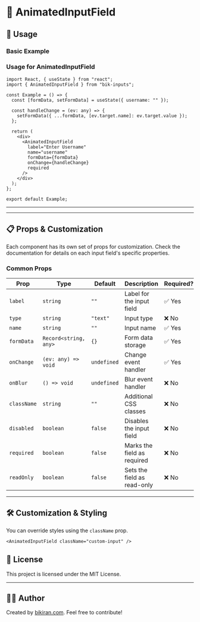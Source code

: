 # 📝 AnimatedInputField

## 🚀 Usage

### **Basic Example**

### **Usage for AnimatedInputField**

```tsx
import React, { useState } from "react";
import { AnimatedInputField } from "bik-inputs";

const Example = () => {
  const [formData, setFormData] = useState({ username: "" });

  const handleChange = (ev: any) => {
    setFormData({ ...formData, [ev.target.name]: ev.target.value });
  };

  return (
    <div>
      <AnimatedInputField
        label="Enter Username"
        name="username"
        formData={formData}
        onChange={handleChange}
        required
      />
    </div>
  );
};

export default Example;
```

---

---

## 📋 **Props & Customization**

Each component has its own set of props for customization. Check the documentation for details on each input field's specific properties.

### **Common Props**

| Prop        | Type                  | Default     | Description                 | Required? |
| ----------- | --------------------- | ----------- | --------------------------- | --------- |
| `label`     | `string`              | `""`        | Label for the input field   | ✅ Yes    |
| `type`      | `string`              | `"text"`    | Input type                  | ❌ No     |
| `name`      | `string`              | `""`        | Input name                  | ✅ Yes    |
| `formData`  | `Record<string, any>` | `{}`        | Form data storage           | ✅ Yes    |
| `onChange`  | `(ev: any) => void`   | `undefined` | Change event handler        | ✅ Yes    |
| `onBlur`    | `() => void`          | `undefined` | Blur event handler          | ❌ No     |
| `className` | `string`              | `""`        | Additional CSS classes      | ❌ No     |
| `disabled`  | `boolean`             | `false`     | Disables the input field    | ❌ No     |
| `required`  | `boolean`             | `false`     | Marks the field as required | ❌ No     |
| `readOnly`  | `boolean`             | `false`     | Sets the field as read-only | ❌ No     |

---

## 🛠 **Customization & Styling**

You can override styles using the `className` prop.

```tsx
<AnimatedInputField className="custom-input" />
```

## 🔗 **License**

This project is licensed under the MIT License.

---

## 👨‍💻 **Author**

Created by [bikiran.com](https://bikiran.com). Feel free to contribute!
